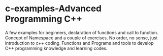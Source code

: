 # c-examples-Advanced Programming C++ 
A few examples for beginners, declaration of functions and call to function. Concept of Namespace and a couple of exercises. No order, no sense, just introduction to c++ coding.
Functions and Programs and tools to develop C++ programming knowledge and learning codes.
